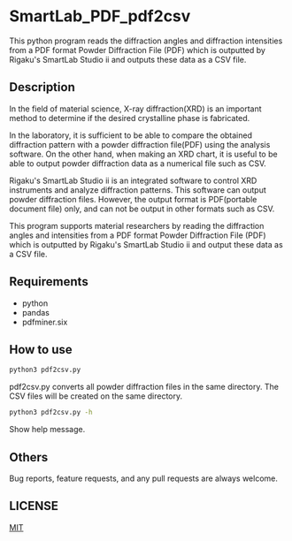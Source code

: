 # SmartLab_PDF_pdf2csv

This python program reads the diffraction angles and diffraction intensities from a PDF format Powder Diffraction File (PDF) which is outputted by Rigaku's SmartLab Studio ii and outputs these data as a CSV file.

## Description

In the field of material science, X-ray diffraction(XRD) is an important method to determine if the desired crystalline phase is fabricated.

In the laboratory, it is sufficient to be able to compare the obtained diffraction pattern with a powder diffraction file(PDF) using the analysis software. On the other hand, when making an XRD chart, it is useful to be able to output powder diffraction data as a numerical file such as CSV.

Rigaku's SmartLab Studio ii is an integrated software to control XRD instruments and analyze diffraction patterns. This software can output powder diffraction files. However, the output format is PDF(portable document file) only, and can not be output in other formats such as CSV.

This program supports material researchers by reading the diffraction angles and intensities from a PDF format Powder Diffraction File (PDF) which is outputted by Rigaku's SmartLab Studio ii and output these data as a CSV file.

## Requirements

- python
- pandas
- pdfminer.six

## How to use

```bash
python3 pdf2csv.py
```
pdf2csv.py converts all powder diffraction files in the same directory. The CSV files will be created on the same directory.

```bash
python3 pdf2csv.py -h
```
Show help message.

## Others

Bug reports, feature requests, and any pull requests are always welcome.

## LICENSE

[MIT](LICENSE)


